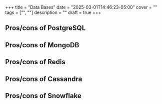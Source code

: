 +++
title = "Data Bases"
date = "2025-03-01T14:46:23-05:00"
cover = ""
tags = ["", ""]
description = ""
draft = true
+++

## Pros/cons of PostgreSQL
## Pros/cons of MongoDB
## Pros/cons of Redis
## Pros/cons of Cassandra
## Pros/cons of Snowflake
